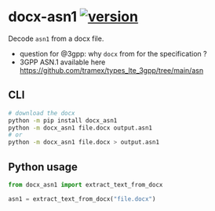 # docx-asn1 [![version](https://img.shields.io/pypi/v/docx-asn1)](https://pypi.org/project/docx-asn1/)

Decode `asn1` from a docx file.

- question for @3gpp: why `docx` from for the specification ?
- 3GPP ASN.1 available here <https://github.com/tramex/types_lte_3gpp/tree/main/asn>

## CLI

```sh
# download the docx
python -m pip install docx_asn1
python -m docx_asn1 file.docx output.asn1
# or
python -m docx_asn1 file.docx > output.asn1
```

## Python usage

```python
from docx_asn1 import extract_text_from_docx

asn1 = extract_text_from_docx("file.docx")
```
